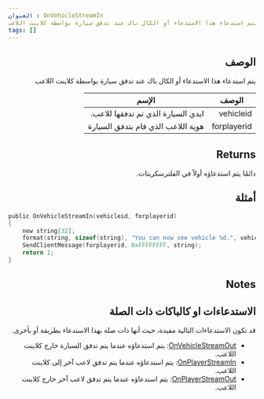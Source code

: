 ```yaml
---
العنوان : OnVehicleStreamIn
الزصف : يتم استدعاء هذا الاستدعاء أو الكال باك عند تدفق سيارة بواسطة كلاينت اللاعب
tags: []
---
```


<VersionWarn name='callback' version='SA-MP 0.3.7' />

<div dir="rtl" style={{ textAlign: "right" }}>


## الوصف

يتم استدعاء هذا الاستدعاء أو الكال باك عند تدفق سيارة بواسطة كلاينت اللاعب

| الوصف        |        الإسم                                                |
| ----------- | ------------------------------------------------------------ |
| vehicleid   | ايدي السيارة الذي تم تدفقها للاعب.                          |
| forplayerid | هوية اللاعب الذي قام بتدفق السيارة                          |
## Returns

دائمًا يتم استدعاؤه أولاً في الفلترسكربتات.

## أمثلة
</div>

```c
public OnVehicleStreamIn(vehicleid, forplayerid)
{
    new string[32];
    format(string, sizeof(string), "You can now see vehicle %d.", vehicleid);
    SendClientMessage(forplayerid, 0xFFFFFFFF, string);
    return 1;
}
```
<div dir="rtl" style={{ textAlign: "right" }}>

## Notes

<TipNPCCallbacks/>

## الاستدعاءات او كالباكات ذات الصلة

قد تكون الاستدعاءات التالية مفيدة، حيث أنها ذات صلة بهذا الاستدعاء بطريقة أو بأخرى.

- [OnVehicleStreamOut](../callbacks/OnVehicleStreamOut): يتم استدعاؤه عندما يتم تدفق السبارة خارج كلاينت اللاعب.
- [OnPlayerStreamIn](../callbacks/OnPlayerStreamIn): يتم استدعاؤه عندما يتم تدفق لاعب آخر إلى كلاينت اللاعب.
- [OnPlayerStreamOut](../callbacks/OnPlayerStreamOut): يتم استدعاؤه عندما يتم تدفق لاعب آخر خارج كلاينت اللاعب.
</div>
